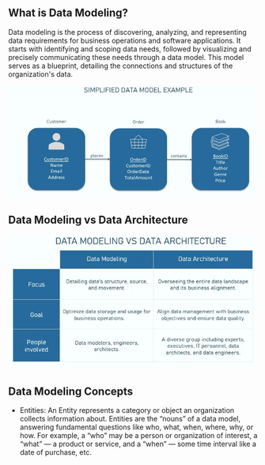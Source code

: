 ## What is Data Modeling?
Data modeling is the process of discovering, analyzing, and representing data requirements for business operations and software applications. It starts with identifying and scoping data needs, followed by visualizing and precisely communicating these needs through a data model. This model serves as a blueprint, detailing the connections and structures of the organization's data.

![Example](Images/Data%20Model%20Example.png)

## Data Modeling vs Data Architecture
![Example](Images/Data%20Modeling%20vs%20Data%20Architecure.png)

## Data Modeling Concepts
- Entities: An Entity represents a category or object an organization collects information about. Entities are the “nouns” of a data model, answering fundamental questions like who, what, when, where, why, or how. For example, a “who” may be a person or organization of interest, a “what” — a product or service, and a “when” — some time interval like a date of purchase, etc.